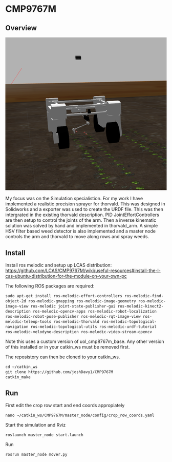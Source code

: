 # CMP9767M

## Overview
![Thorvald with Arm](https://github.com/joshDavy1/CMP9767M/blob/master/thorvald_with_arm.png)

My focus was on the Simulation specialistion. For my work I have implemented a realistic precision sprayer for thorvald. This was designed in Solidworks and a exporter was used to create the URDF file. This was then intergrated in the existing thorvald description. PID JointEffortControllers are then setup to control the joints of the arm. Then a inverse kinematic solution was solved by hand and implemented in thorvald_arm. A simple HSV filter based weed detector is also implemented and a master node controls the arm and thorvald to move along rows and spray weeds.

## Install 
Install ros melodic and setup up LCAS distribution:
https://github.com/LCAS/CMP9767M/wiki/useful-resources#install-the-l-cas-ubuntu-distribution-for-the-module-on-your-own-pc

The following ROS packages are required:
```
sudo apt-get install ros-melodic-effort-controllers ros-melodic-find-object-2d ros-melodic-gmapping ros-melodic-image-geometry ros-melodic-image-view ros-melodic joint-state-publisher-gui ros-melodic-kinect2-description ros-melodic-opencv-apps ros-melodic-robot-localization ros-melodic-robot-pose-publisher ros-melodic-rqt-image-view ros-melodic-teleop-tools ros-melodic-thorvald ros-melodic-topological-navigation ros-melodic-topological-utils ros-melodic-urdf-tutorial ros-melodic-velodyne-description ros-melodic-video-stream-opencv
```

Note this uses a custom version of uol_cmp8767m_base. Any other version of this installed or in your catkin_ws must be removed first.

The reposistory can then be cloned to your catkin_ws.

```
cd ~/catkin_ws
git clone https://github.com/joshDavy1/CMP9767M
catkin_make
```

## Run
First edit the crop row start and end coords appropiately
```
nano ~/catkin_ws/CMP9767M/master_node/config/crop_row_coords.yaml
```
Start the simulation and Rviz
``` 
roslaunch master_node start.launch
```
Run
```
rosrun master_node mover.py
```
